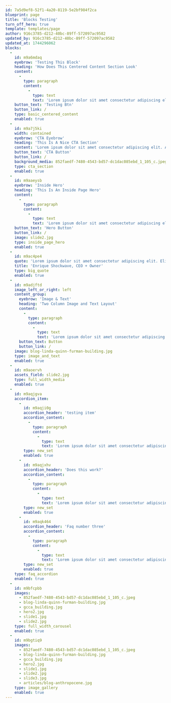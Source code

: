 ```yaml
---
id: 7a5d9ef8-52f1-4a20-8119-5e2bf984f2ca
blueprint: page
title: 'Blocks Testing'
turn_off_hero: true
template: templates/page
author: 916c3785-d212-40bc-89ff-572097ac9582
updated_by: 916c3785-d212-40bc-89ff-572097ac9582
updated_at: 1744296062
blocks:
  -
    id: m9a6mdaq
    eyebrow: 'Testing This Block'
    heading: 'How Does This Centered Content Section Look'
    content:
      -
        type: paragraph
        content:
          -
            type: text
            text: 'Lorem ipsum dolor sit amet consectetur adipiscing elit. Sit amet consectetur adipiscing elit quisque faucibus ex. Adipiscing elit quisque faucibus ex sapien vitae pellentesque.'
    button_text: 'Testing Btn'
    button_link: /
    type: basic_centered_content
    enabled: true
  -
    id: m9a7j5ki
    width: contained
    eyebrow: 'CTA Eyebrow'
    heading: 'This Is A Nice CTA Section'
    content: 'Lorem ipsum dolor sit amet consectetur adipiscing elit. Amet consectetur adipiscing elit quisque faucibus ex sapien. Quisque faucibus ex sapien vitae pellentesque sem placerat. Vitae pellentesque sem placerat in id cursus mi.'
    button_text: 'CTA Button'
    button_link: /
    background_media: 852faedf-7480-4543-bd57-dc1dac085ebd_1_105_c.jpeg
    type: cta_section
    enabled: true
  -
    id: m9aaeysb
    eyebrow: 'Inside Hero'
    heading: 'This Is An Inside Page Hero'
    content:
      -
        type: paragraph
        content:
          -
            type: text
            text: 'Lorem ipsum dolor sit amet consectetur adipiscing elit. Consectetur adipiscing elit quisque faucibus ex sapien vitae. Ex sapien vitae pellentesque sem placerat in id. Placerat in id cursus mi pretium tellus duis. Pretium tellus duis convallis tempus leo eu aenean.'
    button_text: 'Hero Button'
    button_link: /
    image: slide2.jpg
    type: inside_page_hero
    enabled: true
  -
    id: m9ac4pe4
    quote: 'Lorem ipsum dolor sit amet consectetur adipiscing elit. Elit quisque faucibus ex sapien vitae pellentesque sem. Sem placerat in id cursus mi pretium tellus. Tellus duis convallis tempus leo eu aenean sed. Sed diam urna tempor pulvinar vivamus fringilla lacus. Lacus nec metus bibendum egestas iaculis massa nisl. Nisl malesuada lacinia integer nunc posuere ut hendrerit.'
    title: 'Enrique Shockwave, CEO + Owner'
    type: big_quote
    enabled: true
  -
    id: m9adjftd
    image_left_or_right: left
    content_group:
      eyebrow: 'Image & Text'
      heading: 'Two Column Image and Text Layout'
      content:
        -
          type: paragraph
          content:
            -
              type: text
              text: 'Lorem ipsum dolor sit amet consectetur adipiscing elit. Faucibus ex sapien vitae pellentesque sem placerat in. Cursus mi pretium tellus duis convallis tempus leo. Aenean sed diam urna tempor pulvinar vivamus fringilla. Nec metus bibendum egestas iaculis massa nisl malesuada. Integer nunc posuere ut hendrerit semper vel class. Taciti sociosqu ad litora torquent per conubia nostra. Himenaeos orci varius natoque penatibus et magnis dis. Montes nascetur ridiculus mus donec rhoncus eros lobortis.'
      button_text: Button
      button_link: /
    image: blog-linda-quinn-furman-building.jpg
    type: image_and_text
    enabled: true
  -
    id: m9aoervh
    assets_field: slide2.jpg
    type: full_width_media
    enabled: true
  -
    id: m9aqjgva
    accordion_item:
      -
        id: m9aqji0g
        accordion_header: 'testing item'
        accordion_content:
          -
            type: paragraph
            content:
              -
                type: text
                text: 'Lorem ipsum dolor sit amet consectetur adipiscing elit. Amet consectetur adipiscing elit quisque faucibus ex sapien. Quisque faucibus ex sapien vitae pellentesque sem placerat. Vitae pellentesque sem placerat in id cursus mi.'
        type: new_set
        enabled: true
      -
        id: m9aqjxhv
        accordion_header: 'Does this work?'
        accordion_content:
          -
            type: paragraph
            content:
              -
                type: text
                text: 'Lorem ipsum dolor sit amet consectetur adipiscing elit. Amet consectetur adipiscing elit quisque faucibus ex sapien. Quisque faucibus ex sapien vitae pellentesque sem placerat. Vitae pellentesque sem placerat in id cursus mi.'
        type: new_set
        enabled: true
      -
        id: m9aqk464
        accordion_header: 'Faq number three'
        accordion_content:
          -
            type: paragraph
            content:
              -
                type: text
                text: 'Lorem ipsum dolor sit amet consectetur adipiscing elit. Amet consectetur adipiscing elit quisque faucibus ex sapien. Quisque faucibus ex sapien vitae pellentesque sem placerat. Vitae pellentesque sem placerat in id cursus mi.'
        type: new_set
        enabled: true
    type: faq_accordion
    enabled: true
  -
    id: m9bfcpbb
    images:
      - 852faedf-7480-4543-bd57-dc1dac085ebd_1_105_c.jpeg
      - blog-linda-quinn-furman-building.jpg
      - gcca_building.jpg
      - hero2.jpg
      - slide1.jpg
      - slide2.jpg
    type: full_width_carousel
    enabled: true
  -
    id: m9bgtiq9
    images:
      - 852faedf-7480-4543-bd57-dc1dac085ebd_1_105_c.jpeg
      - blog-linda-quinn-furman-building.jpg
      - gcca_building.jpg
      - hero2.jpg
      - slide1.jpg
      - slide2.jpg
      - slide3.jpg
      - articles/blog-anthropocene.jpg
    type: image_gallery
    enabled: true
---
```

